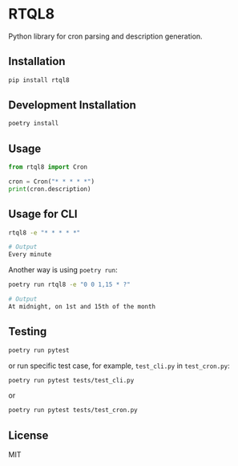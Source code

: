 # RTQL8

Python library for cron parsing and description generation.

## Installation

```bash
pip install rtql8
```

## Development Installation

```bash
poetry install
```

## Usage

```python
from rtql8 import Cron

cron = Cron("* * * * *")
print(cron.description)
```

## Usage for CLI

```bash
rtql8 -e "* * * * *"

# Output
Every minute
```

Another way is using `poetry run`:

```bash
poetry run rtql8 -e "0 0 1,15 * ?"

# Output
At midnight, on 1st and 15th of the month
```

## Testing

```bash
poetry run pytest
```

or run specific test case, for example, `test_cli.py` in `test_cron.py`:

```bash
poetry run pytest tests/test_cli.py
```

or

```bash
poetry run pytest tests/test_cron.py
```

## License

MIT
